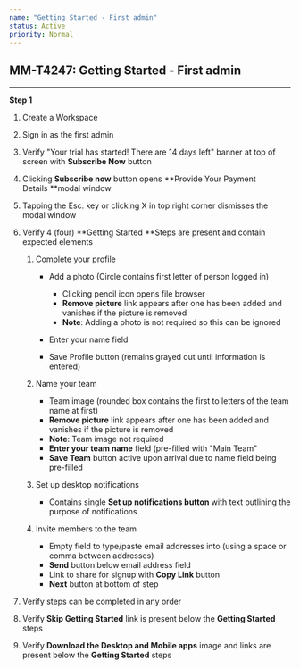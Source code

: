 ```yaml
---
name: "Getting Started - First admin"
status: Active
priority: Normal
---
```


## MM-T4247: Getting Started - First admin

---

**Step 1**

1. Create a Workspace

2. Sign in as the first admin

3. Verify "Your trial has started! There are 14 days left" banner at top of screen with **Subscribe Now** button

4. Clicking **Subscribe now** button opens **Provide Your Payment Details **modal window

5. Tapping the Esc. key or clicking X in top right corner dismisses the modal window

6. Verify 4 (four) **Getting Started **Steps are present and contain expected elements

   1. Complete your profile

      - Add a photo (Circle contains first letter of person logged in)

        - Clicking pencil icon opens file browser
        - **Remove picture** link appears after one has been added and vanishes if the picture is removed
        - **Note**: Adding a photo is not required so this can be ignored

      - Enter your name field

      - Save Profile button (remains grayed out until information is entered)

   2. Name your team

      - Team image (rounded box contains the first to letters of the team name at first)
      - **Remove picture** link appears after one has been added and vanishes if the picture is removed
      - **Note**: Team image not required
      - **Enter your team name** field (pre-filled with "Main Team"
      - **Save Team** button active upon arrival due to name field being pre-filled

   3. Set up desktop notifications

      - Contains single **Set up notifications button** with text outlining the purpose of notifications 

   4. Invite members to the team

      - Empty field to type/paste email addresses into (using a space or comma between addresses)
      - **Send** button below email address field
      - Link to share for signup with **Copy Link** button
      - **Next** button at bottom of step

7. Verify steps can be completed in any order

8. Verify **Skip Getting Started** link is present below the **Getting Started** steps

9. Verify **Download the Desktop and Mobile apps** image and links are present below the **Getting Started** steps
